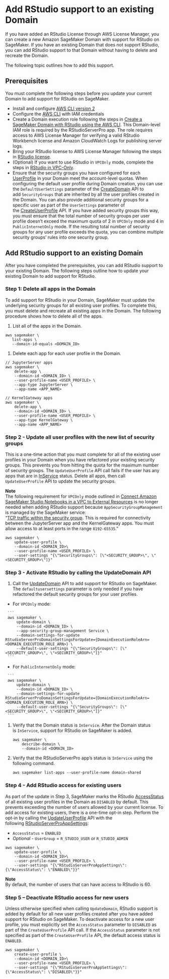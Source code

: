 # Add RStudio support to an existing Domain<a name="rstudio-add-existing"></a>

 If you have added an RStudio License through AWS License Manager, you can create a new Amazon SageMaker Domain with support for RStudio on SageMaker\. If you have an existing Domain that does not support RStudio, you can add RStudio support to that Domain without having to delete and recreate the Domain\.  

 The following topic outlines how to add this support\. 

## Prerequisites<a name="rstudio-add-existing-prerequisites"></a>

 You must complete the following steps before you update your current Domain to add support for RStudio on SageMaker\.  
+  Install and configure [AWS CLI version 2](https://docs.aws.amazon.com/cli/latest/userguide/install-cliv2.html) 
+  Configure the [AWS CLI](https://docs.aws.amazon.com/cli/latest/userguide/cli-configure-quickstart.html#cli-configure-quickstart-config) with IAM credentials 
+  Create a Domain execution role following the steps in [Create a SageMaker Domain with RStudio using the AWS CLI](https://docs.aws.amazon.com/sagemaker/latest/dg/rstudio-create-cli.html#rstudio-create-cli-domainexecution)\. This Domain\-level IAM role is required by the RStudioServerPro app\. The role requires access to AWS License Manager for verifying a valid RStudio Workbench license and Amazon CloudWatch Logs for publishing server logs\.  
+  Bring your RStudio license to AWS License Manager following the steps in [RStudio license](https://docs.aws.amazon.com/sagemaker/latest/dg/rstudio-license.html)\. 
+  \(Optional\) If you want to use RStudio in `VPCOnly` mode, complete the steps in [RStudio in VPC\-Only](https://docs.aws.amazon.com/sagemaker/latest/dg/rstudio-network.html)\. 
+  Ensure that the security groups you have configured for each [UserProfile](https://docs.aws.amazon.com/sagemaker/latest/APIReference/API_CreateUserProfile.html) in your Domain meet the account\-level quotas\. When configuring the default user profile during Domain creation, you can use the `DefaultUserSettings` parameter of the [CreateDomain](https://docs.aws.amazon.com/sagemaker/latest/APIReference/API_CreateDomain.html) API to add `SecurityGroups` that are inherited by all the user profiles created in the Domain\. You can also provide additional security groups for a specific user as part of the `UserSettings` parameter of the [CreateUserProfile](https://docs.aws.amazon.com/sagemaker/latest/APIReference/API_CreateUserProfile.html) API\. If you have added security groups this way, you must ensure that the total number of security groups per user profile doesn’t exceed the maximum quota of 2 in `VPCOnly` mode and 4 in `PublicInternetOnly` mode\. If the resulting total number of security groups for any user profile exceeds the quota, you can combine multiple security groups’ rules into one security group\.  

## Add RStudio support to an existing Domain<a name="rstudio-add-existing-enable"></a>

After you have completed the prerequisites, you can add RStudio support to your existing Domain\. The following steps outline how to update your existing Domain to add support for RStudio\. 

### Step 1: Delete all apps in the Domain<a name="rstudio-add-existing-enable-step1"></a>

To add support for RStudio in your Domain, SageMaker must update the underlying security groups for all existing user profiles\. To complete this, you must delete and recreate all existing apps in the Domain\. The following procedure shows how to delete all of the apps\. 

1.  List all of the apps in the Domain\. 

   ```
   aws sagemaker \
      list-apps \
      --domain-id-equals <DOMAIN_ID>
   ```

1.  Delete each app for each user profile in the Domain\. 

   ```
   // JupyterServer apps 
   aws sagemaker \
       delete-app \
       --domain-id <DOMAIN_ID> \
       --user-profile-name <USER_PROFILE> \
       --app-type JupyterServer \
       --app-name <APP_NAME>
   
   // KernelGateway apps
   aws sagemaker \
       delete-app \
       --domain-id <DOMAIN_ID> \
       --user-profile-name <USER_PROFILE> \
       --app-type KernelGateway \
       --app-name <APP_NAME>
   ```

### Step 2 \- Update all user profiles with the new list of security groups<a name="rstudio-add-existing-enable-step2"></a>

 This is a one\-time action that you must complete for all of the existing user profiles in your Domain when you have refactored your existing security groups\. This prevents you from hitting the quota for the maximum number of security groups\. The `UpdateUserProfile` API call fails if the user has any apps that are in [InService](https://docs.aws.amazon.com/sagemaker/latest/APIReference/API_DescribeApp.html#sagemaker-DescribeApp-response-Status) status\. Delete all apps, then call `UpdateUserProfile` API to update the security groups\. 

**Note**  
The following requirement for `VPCOnly` mode outlined in [Connect Amazon SageMaker Studio Notebooks in a VPC to External Resources](https://docs.aws.amazon.com/sagemaker/latest/dg/studio-notebooks-and-internet-access.html#studio-notebooks-and-internet-access-vpc) is no longer needed when adding RStudio support because `AppSecurityGroupManagement` is managed by the SageMaker service:  
“[TCP traffic within the security group](https://docs.aws.amazon.com/AWSEC2/latest/UserGuide/security-group-rules-reference.html#sg-rules-other-instances)\. This is required for connectivity between the JupyterServer app and the KernelGateway apps\. You must allow access to at least ports in the range `8192-65535`\.” 

```
aws sagemaker \
    update-user-profile \
    --domain-id <DOMAIN_ID>\
    --user-profile-name <USER_PROFILE> \
    --user-settings "{\"SecurityGroups\": [\"<SECURITY_GROUP>\", \"<SECURITY_GROUP>\"]}"
```

### Step 3 \- Activate RStudio by calling the UpdateDomain API<a name="rstudio-add-existing-enable-step3"></a>

1.  Call the [UpdateDomain](https://docs.aws.amazon.com/sagemaker/latest/APIReference/API_UpdateDomain.html) API to add support for RStudio on SageMaker\. The `defaultusersettings` parameter is only needed if you have refactored the default security groups for your user profiles\. 
   +  For `VPCOnly` mode: 

     ```
     aws sagemaker \
         update-domain \
         --domain-id <DOMAIN_ID> \
         --app-security-group-management Service \
         --domain-settings-for-update RStudioServerProDomainSettingsForUpdate={DomainExecutionRoleArn=<DOMAIN_EXECUTION_ROLE_ARN>} \
         --default-user-settings "{\"SecurityGroups\": [\"<SECURITY_GROUP>\", \"<SECURITY_GROUP>\"]}"
     ```
   +  For `PublicInternetOnly` mode: 

     ```
     aws sagemaker \
         update-domain \
         --domain-id <DOMAIN_ID> \
         --domain-settings-for-update RStudioServerProDomainSettingsForUpdate={DomainExecutionRoleArn=<DOMAIN_EXECUTION_ROLE_ARN>} \
         --default-user-settings "{\"SecurityGroups\": [\"<SECURITY_GROUP>\", \"<SECURITY_GROUP>\"]}"
     ```

1. Verify that the Domain status is `InService`\. After the Domain status is `InService`, support for RStudio on SageMaker is added\.

   ```
   aws sagemaker \
       describe-domain \
       --domain-id <DOMAIN_ID>
   ```

1. Verify that the RStudioServerPro app’s status is `InService` using the following command\.

   ```
   aws sagemaker list-apps --user-profile-name domain-shared
   ```

### Step 4 \- Add RStudio access for existing users<a name="rstudio-add-existing-enable-step4"></a>

 As part of the update in Step 3, SageMaker marks the RStudio [AccessStatus](https://docs.aws.amazon.com/sagemaker/latest/APIReference/API_RStudioServerProAppSettings.html#sagemaker-Type-RStudioServerProAppSettings-AccessStatus) of all existing user profiles in the Domain as `DISABLED` by default\. This prevents exceeding the number of users allowed by your current license\. To add access for existing users, there is a one\-time opt\-in step\. Perform the opt\-in by calling the [UpdateUserProfile](https://docs.aws.amazon.com/sagemaker/latest/APIReference/API_UpdateUserProfile.html) API with the following [RStudioServerProAppSettings](https://docs.aws.amazon.com/sagemaker/latest/APIReference/API_UserSettings.html#sagemaker-Type-UserSettings-RStudioServerProAppSettings): 
+  `AccessStatus` = `ENABLED` 
+  *Optional* \- `UserGroup` = `R_STUDIO_USER` or `R_STUDIO_ADMIN` 

```
aws sagemaker \
    update-user-profile \
    --domain-id <DOMAIN_ID>\
    --user-profile-name <USER_PROFILE> \
    --user-settings "{\"RStudioServerProAppSettings\": {\"AccessStatus\": \"ENABLED\"}}"
```

**Note**  
By default, the number of users that can have access to RStudio is 60\.

### Step 5 – Deactivate RStudio access for new users<a name="rstudio-add-existing-enable-step5"></a>

 Unless otherwise specified when calling `UpdateDomain`, RStudio support is added by default for all new user profiles created after you have added support for RStudio on SageMaker\. To deactivate access for a new user profile, you must explicitly set the `AccessStatus` parameter to `DISABLED` as part of the `CreateUserProfile` API call\. If the `AccessStatus` parameter is not specified as part of the `CreateUserProfile` API, the default access status is `ENABLED`\. 

```
aws sagemaker \
    create-user-profile \
    --domain-id <DOMAIN_ID>\
    --user-profile-name <USER_PROFILE> \
    --user-settings "{\"RStudioServerProAppSettings\": {\"AccessStatus\": \"DISABLED\"}}"
```